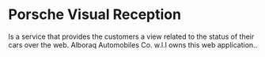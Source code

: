 # Porsche Visual Reception

Is a service that provides the customers a view related to the status of their cars over the web. Alboraq Automobiles Co. w.l.l owns this web application..
